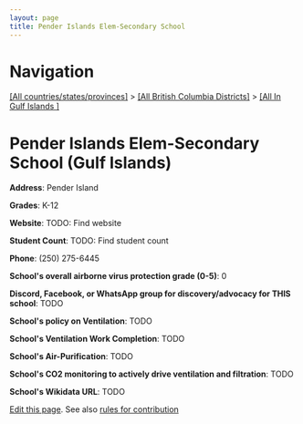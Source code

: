 ```yaml
---
layout: page
title: Pender Islands Elem-Secondary School
---
```

# Navigation

[[All countries/states/provinces]](../../..) > [[All British Columbia Districts]](../..) > [[All In Gulf Islands ]](..)

# Pender Islands Elem-Secondary School (Gulf Islands)

**Address**: Pender Island

**Grades**: K-12

**Website**: TODO: Find website

**Student Count**: TODO: Find student count

**Phone**: (250) 275-6445

**School's overall airborne virus protection grade (0-5)**: 0

**Discord, Facebook, or WhatsApp group for discovery/advocacy for THIS school**: TODO

**School's policy on Ventilation**: TODO

**School's Ventilation Work Completion**: TODO

**School's Air-Purification**: TODO

**School's CO2 monitoring to actively drive ventilation and filtration**: TODO

**School's Wikidata URL**: TODO


[Edit this page](https://github.com/ventilate-schools/BC/edit/main/./Gulf_Islands/Pender_Islands_Elem-Secondary_School.md). See also [rules for contribution](../../../contribution-rules/)